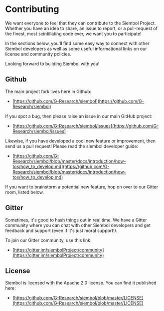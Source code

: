 # Contributing

We want everyone to feel that they can contribute to the Siembol Project.  Whether you have an idea to share, an issue to report, or a pull-request of the finest, most scintillating code ever, we want you to participate!

In the sections below, you'll find some easy way to connect with other Siembol developers as well as some useful informational links on our license and community policies.

Looking forward to building Siembol with you!


## Github

The main project fork lives here in Github:

* [https://github.com/G-Research/siembol](https://github.com/G-Research/siembol)

If you spot a bug, then please raise an issue in our main GitHub project:

* [https://github.com/G-Research/siembol/issues](https://github.com/G-Research/siembol/issues)

Likewise, if you have developed a cool new feature or improvement, then send us a pull request! Please read the siembol developer guide:

* [https://github.com/G-Research/siembol/blob/master/docs/introduction/how-tos/how_to_develop.md](https://github.com/G-Research/siembol/blob/master/docs/introduction/how-tos/how_to_develop.md)

If you want to brainstorm a potential new feature, hop on over to our Gitter room, listed below.

## Gitter

Sometimes, it's good to hash things out in real time.  We have a Gitter community where you can chat with other Siembol developers and get feedback and support (even if it's just moral support!).

To join our Gitter community, use this link:

* [https://gitter.im/siembolProject/community](https://gitter.im/siembolProject/community)

## License

Siembol is licensed with the Apache 2.0 license.  You can find it published here:

* [https://github.com/G-Research/siembol/blob/master/LICENSE](https://github.com/G-Research/siembol/blob/master/LICENSE)